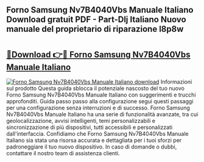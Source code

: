 ## Forno Samsung Nv7B4040Vbs Manuale Italiano Download gratuit PDF - Part-Dlj Italiano Nuovo manuale del proprietario di riparazione l8p8w

# <h2><a href="http://dfd2d9i.blite.top/?on=Forno+Samsung+Nv7B4040Vbs+Manuale+Italiano">🔗Download 👉🔴 Forno Samsung Nv7B4040Vbs Manuale Italiano</a></h2>

[![Forno Samsung Nv7B4040Vbs Manuale Italiano download](https://i.imgur.com/lujVjoI.png)](http://dfd2d9i.blite.top/?on=Forno+Samsung+Nv7B4040Vbs+Manuale+Italiano)
Informazioni sul prodotto Questa guida sblocca il potenziale nascosto del tuo nuovo Forno Samsung Nv7B4040Vbs Manuale Italiano con suggerimenti e trucchi approfonditi. Guida passo passo alla configurazione segui questi passaggi per una configurazione senza interruzioni e di successo. Forno Samsung Nv7B4040Vbs Manuale Italiano ha una serie di funzionalità avanzate, tra cui geolocalizzazione, avvisi intelligenti, temi personalizzabili e sincronizzazione di più dispositivi, tutti accessibili e personalizzati dall'interfaccia. Confidiamo che Forno Samsung Nv7B4040Vbs Manuale Italiano sia stata una risorsa accurata e dettagliata per i tuoi sforzi per padroneggiare il tuo nuovo dispositivo. In caso di domande o dubbi, contattare il nostro team di assistenza clienti.
